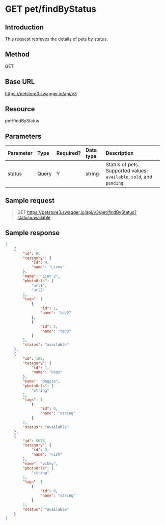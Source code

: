 
# GET pet/findByStatus

## Introduction

This request retrieves the details of pets by status. 

## Method

GET

## Base URL

https://petstore3.swagger.io/api/v3

## Resource

pet/findByStatus

## Parameters

|Parameter|Type|Required?|Data type|Description|
|:--|:--|:--|:--|:--|
|status|Query|Y|string|Status of pets. Supported values: `available`, `sold`, and `pending`.|

## Sample request

> GET https://petstore3.swagger.io/api/v3/pet/findByStatus?status=available

## Sample response

```json
[
    {
        "id": 8,
        "category": {
            "id": 4,
            "name": "Lions"
        },
        "name": "Lion 2",
        "photoUrls": [
            "url1",
            "url2"
        ],
        "tags": [
            {
                "id": 1,
                "name": "tag2"
            },
            {
                "id": 2,
                "name": "tag3"
            }
        ],
        "status": "available"
    },
    {
        "id": 105,
        "category": {
            "id": 1,
            "name": "Dogs"
        },
        "name": "doggie",
        "photoUrls": [
            "string"
        ],
        "tags": [
            {
                "id": 0,
                "name": "string"
            }
        ],
        "status": "available"
    },
    {
        "id": 5678,
        "category": {
            "id": 3,
            "name": "Fish"
        },
        "name": "vikky",
        "photoUrls": [
            "string"
        ],
        "tags": [
            {
                "id": 0,
                "name": "string"
            }
        ],
        "status": "available"
    }
]
    
```